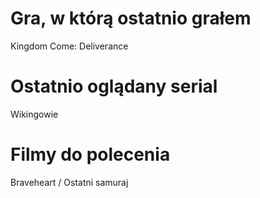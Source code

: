 # Gra, w którą ostatnio grałem
Kingdom Come: Deliverance

# Ostatnio oglądany serial
Wikingowie

# Filmy do polecenia
Braveheart / Ostatni samuraj